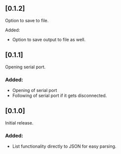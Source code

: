 
## [0.1.2]

Option to save to file.

Added:
* Option to save output to file as well.

## [0.1.1]

Opening serial port.

### Added:
* Opening of serial port
* Following of serial port if it gets disconnected.


## [0.1.0]

Initial release.

### Added:

* List functionality directly to JSON for easy parsing.
